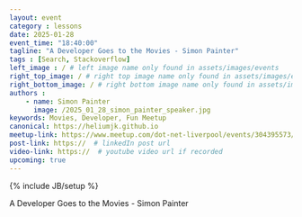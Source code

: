 ```yaml
---
layout: event
category : lessons
date: 2025-01-28
event_time: "18:40:00"
tagline: "A Developer Goes to the Movies - Simon Painter"
tags : [Search, Stackoverflow]
left_image : / # left image name only found in assets/images/events
right_top_image: / # right top image name only found in assets/images/events
right_bottom_image: / # right bottom image name only found in assets/images/events
authors : 
    - name: Simon Painter
      image: /2025_01_28_simon_painter_speaker.jpg
keywords: Movies, Developer, Fun Meetup
canonical: https://heliumjk.github.io
meetup-link: https://www.meetup.com/dot-net-liverpool/events/304395573/
post-link: https://  # linkedIn post url
video-link: https://  # youtube video url if recorded
upcoming: true
---
```

{% include JB/setup %}


A Developer Goes to the Movies - Simon Painter